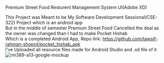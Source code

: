 
Premium Street Food Resturent Management System UI(Adobe XD) </br>

This Project was Meant to be My Software Development Sessional(CSE-322) Project which is an android app </br>
But in the middle of semester Premium Street Food Cancelled the deal as the owner was changed than I had to make Pocket Hishab</br>
Which is a completed Android App, Repo link: https://github.com/tawsif-rahman-shopnil/pocket_hishab_apk </br>
I've Uploaded all resource files made for Android Studio and .xd file of it </br>
![rm389-a13-google-mockup](https://user-images.githubusercontent.com/76777358/231306957-7ea40713-1d3d-463e-a176-d56bfc233b44.png)
